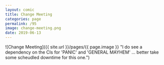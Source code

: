 ```yaml
---
layout: comic
title: Change Meeting
categories: page
permalink: /95
image: change-meeting.png
date: 2019-06-13
---
```


![Change Meeting]({{ site.url }}/pages/{{ page.image }} "I do see a dependency on the CIs for 'PANIC' and 'GENERAL MAYHEM' ... better take some scheudled downtime for this one.")
